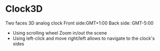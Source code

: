 # Clock3D
Two faces 3D analog clock
Front side:GMT+1:00 
Back side: GMT-5:00

* Using scrolling wheel  Zoom in/out the scene
* Using left-click and move right/left allows to navigate to the clock's sides
